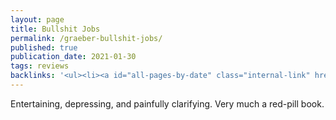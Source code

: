 ```yaml
---
layout: page
title: Bullshit Jobs
permalink: /graeber-bullshit-jobs/
published: true
publication_date: 2021-01-30
tags: reviews
backlinks: '<ul><li><a id="all-pages-by-date" class="internal-link" href="/all-pages-by-date/">All pages by date</a></li><li><a id="books-published-in-2018" class="internal-link" href="/books-published-in-2018/">Published in 2018</a></li><li><a id="books-read-in-2021" class="internal-link" href="/books-read-in-2021/">Read in 2021</a></li><li><a id="books-tag-anthropology" class="internal-link" href="/books-tag-anthropology/">Anthropology</a></li><li><a id="books-tag-economics" class="internal-link" href="/books-tag-economics/">Economics</a></li><li><a id="books-tag-nonfiction" class="internal-link" href="/books-tag-nonfiction/">Nonfiction</a></li><li><a id="graeber-debt" class="internal-link" href="/graeber-debt/">Debt</a></li><li><a id="reviews" class="internal-link" href="/reviews/">Reviews</a></li></ul>'
---
```


Entertaining, depressing, and painfully clarifying. Very much a red-pill book.